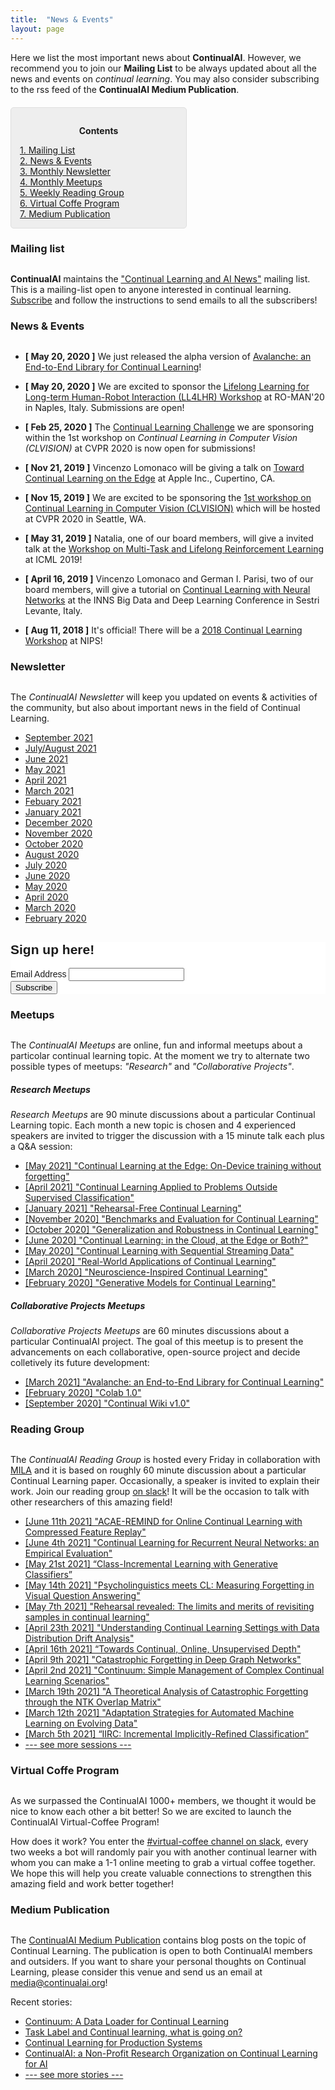```yaml
---
title:  "News & Events"
layout: page
---
```


Here we list the most important news about **ContinualAI**. However, we recommend you to join our **Mailing List** to be always updated about all the news and events on *continual learning*. You may also consider subscribing to the rss feed of the **ContinualAI Medium Publication**.

<div style="background: rgba(0,0,0,0.06) none repeat scroll 0% 0%; border: 1px solid rgb(222, 222, 222); padding: 1em; border-radius: 5px; margin-top:20px; max-width: 50%">
	<p style="text-align: center;"><strong>Contents</strong></p>
	<p style="text-align: left; margin-bottom: 0px;">
		<a href="#mailinglist">1. Mailing List</a><br>
		<a href="#news">2. News & Events</a><br>
		<a href="#newsletter">3. Monthly Newsletter</a><br>
		<a href="#meetup">4. Monthly Meetups</a><br>
		<a href="#rg">5. Weekly Reading Group</a><br>
		<a href="#coffee">6. Virtual Coffe Program</a><br>
		<a href="#medium">7. Medium Publication</a><br>
	</p>
</div>

<a name="mailinglist"></a>
<h3 id="mailinglist" style="margin-bottom: 30px;">Mailing list</h3>

**ContinualAI** maintains the <a href="https://groups.google.com/forum/#!forum/continualai">"Continual Learning and AI News"</a> mailing list. This is a mailing-list open to anyone interested in continual learning. <a href="https://groups.google.com/forum/#!forum/continualai">Subscribe</a> and follow the instructions to send emails to all the subscribers!

<a name="news"></a>
<h3 id="news" style="margin-bottom: 30px;">News & Events</h3>

- **[ May 20, 2020 ]** We just released the alpha version of [Avalanche: an End-to-End Library for Continual Learning](https://avalanche.continualai.org)!

- **[ May 20, 2020 ]** We are excited to sponsor the [Lifelong Learning for Long-term Human-Robot Interaction (LL4LHR) Workshop](https://sites.google.com/view/ll4lhri2020/objectives-and-challenges) at RO-MAN'20 in Naples, Italy. Submissions are open!

- **[ Feb 25, 2020 ]** The [Continual Learning Challenge](https://sites.google.com/view/clvision2020/challenge?authuser=0) we are sponsoring within the 1st workshop on *Continual Learning in Computer Vision (CLVISION)* at CVPR 2020 is now open for submissions!

- **[ Nov 21, 2019 ]** Vincenzo Lomonaco will be giving a talk on [Toward Continual Learning on the Edge](https://docs.google.com/presentation/d/1xs8j7pBuJatj7EfbuV3e1lMC1Zgj0hbWNFbDhwME8w4/edit?usp=sharing) at Apple Inc., Cupertino, CA.

- **[ Nov 15, 2019 ]** We are excited to be sponsoring the [1st workshop on Continual Learning in Computer Vision (CLVISION)](https://sites.google.com/view/clvision2020) which will be hosted at CVPR 2020 in Seattle, WA.

- **[ May 31, 2019 ]** Natalia, one of our board members, will give a invited talk at the [Workshop on Multi-Task and Lifelong Reinforcement Learning](https://sites.google.com/view/mtlrl/home) at ICML 2019!

- **[ April 16, 2019 ]** Vincenzo Lomonaco and German I. Parisi, two of our board members, will give a tutorial on [Continual Learning with Neural Networks](https://docs.google.com/presentation/d/1Ukatz11S8sjC40VH293uY91rC3wQLPxiT0R-lOpju7k/edit?usp=sharing) at the INNS Big Data and Deep Learning Conference in Sestri Levante, Italy.

- **[ Aug 11, 2018 ]** It's official! There will be a [2018 Continual Learning Workshop](https://sites.google.com/view/continual2018) at NIPS!

<a name="newsletter"></a>
<h3 id="newsletter" style="margin-bottom: 30px;">Newsletter</h3>

The *ContinualAI Newsletter* will keep you updated on events & activities of the community, but also about important news in the field of Continual Learning.

- [September 2021](https://mailchi.mp/57202abda810/continualai-newsletter-4328933)
- [July/August 2021](https://mailchi.mp/72e3df4aa9ef/continualai-newsletter-4316321)
- [June 2021](https://mailchi.mp/a269e1e3bf3d/continualai-newsletter-4302893)
- [May 2021](https://mailchi.mp/0d8cbc96165a/continualai-newsletter-4299253)
- [April 2021](https://mailchi.mp/4920d88ef9f0/continualai-newsletter-4287957)
- [March 2021](https://mailchi.mp/1ad8007dc592/continualai-newsletter-4276145)
- [Febuary 2021](https://mailchi.mp/d8124dcc3f3c/continualai-newsletter-4267429)
- [January 2021](https://mailchi.mp/21c7d9932631/continualai-newsletter-4244493)
- [December 2020](https://mailchi.mp/bae7359b4c5c/continualai-newsletter-4227537?e=[UNIQID])
- [November 2020](http://eepurl.com/hj1_79)
- [October 2020](https://us3.campaign-archive.com/?u=29a139e2e5d0fc1e2ef05c1a9&id=04f08ebd15)
- [August 2020](https://mailchi.mp/de525bb51930/continualai-newsletter-4130885?e=9eb799a20d)
- [July 2020](https://us3.campaign-archive.com/?u=29a139e2e5d0fc1e2ef05c1a9&id=6abd73a8b0)
- [June 2020](https://us3.campaign-archive.com/?u=29a139e2e5d0fc1e2ef05c1a9&id=88b2673845)
- [May 2020](https://mailchi.mp/0e78bb737ffe/continualai-newsletter-4058865?e=9eb799a20d)
- [April 2020](http://eepurl.com/g0-UG1)
- [March 2020](https://mailchi.mp/3be16987d196/continualai-newsletter-feb-4000921?e=9eb799a20d)
- <a href="https://mailchi.mp/aef8eecf498f/continualai-newsletter-feb-2020" target="_blank">February 2020</a>


<!-- Begin Mailchimp Signup Form -->
<link href="//cdn-images.mailchimp.com/embedcode/classic-10_7.css" rel="stylesheet" type="text/css">
<style type="text/css">
	#mc_embed_signup{background:#fff; clear:left; font:14px Helvetica,Arial,sans-serif; }
	/* Add your own Mailchimp form style overrides in your site stylesheet or in this style block.
	   We recommend moving this block and the preceding CSS link to the HEAD of your HTML file. */
</style>
<div id="mc_embed_signup">
<form action="https://continualai.us3.list-manage.com/subscribe/post?u=29a139e2e5d0fc1e2ef05c1a9&amp;id=bd92706098" method="post" id="mc-embedded-subscribe-form" name="mc-embedded-subscribe-form" class="validate" target="_blank" novalidate>
    <div id="mc_embed_signup_scroll">
	<h2>Sign up here!</h2>
<div class="mc-field-group">
	<label for="mce-EMAIL">Email Address </label>
	<input type="email" value="" name="EMAIL" class="required email" id="mce-EMAIL">
</div>
	<div id="mce-responses" class="clear">
		<div class="response" id="mce-error-response" style="display:none"></div>
		<div class="response" id="mce-success-response" style="display:none"></div>
	</div>    <!-- real people should not fill this in and expect good things - do not remove this or risk form bot signups-->
    <div style="position: absolute; left: -5000px;" aria-hidden="true"><input type="text" name="b_29a139e2e5d0fc1e2ef05c1a9_bd92706098" tabindex="-1" value=""></div>
    <div class="clear"><input type="submit" value="Subscribe" name="subscribe" id="mc-embedded-subscribe" class="button"></div>
    </div>
</form>
</div>
<script type='text/javascript' src='//s3.amazonaws.com/downloads.mailchimp.com/js/mc-validate.js'></script><script type='text/javascript'>(function($) {window.fnames = new Array(); window.ftypes = new Array();fnames[0]='EMAIL';ftypes[0]='email';}(jQuery));var $mcj = jQuery.noConflict(true);</script>
<!--End mc_embed_signup-->

<a name="meetup"></a>
<h3 id="meetup" style="margin-bottom: 30px;">Meetups</h3>

The *ContinualAI Meetups* are online, fun and informal meetups about a particolar continual learning topic. At the moment we try to alternate two possible types of meetups: *"Research"* and *"Collaborative Projects"*.

<h5>Research Meetups</h5>

*Research Meetups* are 90 minute discussions about a particular Continual Learning topic. Each month a new topic is chosen and 4 experienced speakers are invited to trigger the discussion with a 15 minute talk each plus a Q&A session:

- <a href="https://www.youtube.com/watch?v=t0E4ffw1k5s&ab_channel=ContinualAI" target="_blank">[May 2021] "Continual Learning at the Edge: On-Device training without forgetting"</a>
- <a href="https://www.youtube.com/watch?v=GmnglAsraAM&ab_channel=ContinualAI" target="_blank">[April 2021] "Continual Learning Applied to Problems Outside Supervised Classification"</a>
- <a href="https://www.youtube.com/watch?v=Mfo0OgMCSUY&ab_channel=ContinualAI" target="_blank">[January 2021] "Rehearsal-Free Continual Learning"</a>
- <a href="https://www.youtube.com/watch?v=MXJO9F-ohe8" target="_blank">[November 2020] "Benchmarks and Evaluation for Continual Learning"</a>
- <a href="https://www.youtube.com/watch?v=4LojchZD0zo" target="_blank">[October 2020] "Generalization and Robustness in Continual Learning"</a>
- <a href="https://www.youtube.com/watch?v=69uajJwFyzM" target="_blank">[June 2020] "Continual Learning: in the Cloud, at the Edge or Both?"</a>
- <a href="https://www.youtube.com/watch?v=Qo2JKIDZz6w" target="_blank">[May 2020] "Continual Learning with Sequential Streaming Data"</a>
- <a href="https://www.youtube.com/watch?v=GteGII2e7ro" target="_blank">[April 2020] "Real-World Applications of Continual Learning"</a>
- <a href="https://youtu.be/LPYBy4VHRuk" target="_blank">[March 2020] "Neuroscience-Inspired Continual Learning"</a>
- <a href="https://www.youtube.com/watch?v=TeYcCuMQ-B0" target="_blank">[February 2020] "Generative Models for Continual Learning"</a>

<h5>Collaborative Projects Meetups</h5>

*Collaborative Projects Meetups* are 60 minutes discussions about a particular ContinualAI project. The goal of this meetup is to present the advancements on each collaborative, open-source project and decide colletively its future development:

- <a href="https://www.youtube.com/watch?v=EyO1eM0-Hi8&ab_channel=ContinualAI" target="_blank">[March 2021] "Avalanche: an End-to-End Library for Continual Learning"</a>
- <a href="https://www.youtube.com/watch?v=5TxwVtbGtQs&ab_channel=ContinualAI" target="_blank">[February 2020] "Colab 1.0"</a>
- <a href="https://www.youtube.com/watch?v=UJjNJm30fxk&ab_channel=ContinualAI" target="_blank">[September 2020] "Continual Wiki v1.0"</a>



<a name="rg"></a>
<h3 id="rg" style="margin-bottom: 30px;">Reading Group</h3>

The *ContinualAI Reading Group* is hosted every Friday in collaboration with [MILA](https://mila.quebec/en/) and it is based on roughly 60 minute discussion about a particular Continual Learning paper. Occasionally, a speaker is invited to explain their work. Join our reading group [on slack](https://join.slack.com/t/continualai/shared_invite/enQtNjQxNDYwMzkxNzk0LTBhYjg2MjM0YTM2OWRkNDYzOGE0ZTIzNDQ0ZGMzNDE3ZGUxNTZmNmM1YzJiYzgwMTkyZDQxYTlkMTI3NzZkNjU)! It will be the occasion to talk with other researchers of this amazing field!

- [\[June 11th 2021\] "ACAE-REMIND for Online Continual Learning with Compressed Feature Replay"](https://www.youtube.com/watch?v=jDR2huP3xdc&ab_channel=ContinualAI)
- [\[June 4th 2021\] "Continual Learning for Recurrent Neural Networks: an Empirical Evaluation"](https://www.youtube.com/watch?v=N_UqUTafev4&ab_channel=ContinualAI)
- [\[May 21st 2021\] “Class-Incremental Learning with Generative Classifiers”](https://www.youtube.com/watch?v=_E2Dz__s_Vw&ab_channel=ContinualAI)
- [\[May 14th 2021\] "Psycholinguistics meets CL: Measuring Forgetting in Visual Question Answering"](https://www.youtube.com/watch?v=Kb540HWl_KY&ab_channel=ContinualAI)
- [\[May 7th 2021\] "Rehearsal revealed: The limits and merits of revisiting samples in continual learning"](https://www.youtube.com/watch?v=Deo-eMRmN9Q&ab_channel=ContinualAI)
- [\[April 23th 2021\]  "Understanding Continual Learning Settings with Data Distribution Drift Analysis"](https://www.youtube.com/watch?v=WFhozvAgnsU&ab_channel=ContinualAI)
- [\[April 16th 2021\]  “Towards Continual, Online, Unsupervised Depth"](https://www.youtube.com/watch?v=l7a_D-wJuak&ab_channel=ContinualAI)
- [\[April 9th 2021\]  "Catastrophic Forgetting in Deep Graph Networks"](https://www.youtube.com/watch?v=nDhnQDcvVQE&ab_channel=ContinualAI)
- [\[April 2nd 2021\] "Continuum: Simple Management of Complex Continual Learning Scenarios"](https://www.youtube.com/watch?v=ntSR5oYKyhM&ab_channel=ContinualAI)
- [\[March 19th 2021\] "A Theoretical Analysis of Catastrophic Forgetting through the NTK Overlap Matrix"](https://www.youtube.com/watch?v=iUlOxliPqfE&ab_channel=ContinualAI)
- [\[March 12th 2021\] "Adaptation Strategies for Automated Machine Learning on Evolving Data"](https://www.youtube.com/watch?v=NPwrg1rudcY&ab_channel=ContinualAI)
- [\[March 5th 2021\] “IIRC: Incremental Implicitly-Refined Classification”](https://www.youtube.com/watch?v=8Src4FxGqac&ab_channel=ContinualAI)
- <a href="../reading_group" target="_blank">--- see more sessions ---</a>


<a name="coffee"></a>
<h3 id="coffee" style="margin-bottom: 30px;">Virtual Coffe Program</h3>

As we surpassed the ContinualAI 1000+ members, we thought it would be nice to know each other a bit better! So we are excited to launch the ContinualAI Virtual-Coffee Program! 

How does it work? You enter the [#virtual-coffee channel on slack](https://join.slack.com/t/continualai/shared_invite/enQtNjQxNDYwMzkxNzk0LTBhYjg2MjM0YTM2OWRkNDYzOGE0ZTIzNDQ0ZGMzNDE3ZGUxNTZmNmM1YzJiYzgwMTkyZDQxYTlkMTI3NzZkNjU), every two weeks a bot will randomly pair you with another continual learner with whom you can make a 1-1 online meeting to grab a virtual coffee together. We hope this will help you create valuable connections to strengthen this amazing field and work better together!

<a name="medium"></a>
<h3 id="medium" style="margin-bottom: 30px;">Medium Publication</h3>

The [ContinualAI Medium Publication](https://medium.com/continual-ai) contains blog posts on the topic of Continual Learning. The publication is open to both ContinualAI members and outsiders. If you want to share your personal thoughts on Continual Learning, please consider this venue and send us an email at [media@continualai.org]()!

Recent stories:

- [Continuum: A Data Loader for Continual Learning](https://medium.com/continual-ai/continuum-a-data-loader-for-continual-learning-bb45ce9ef0ef)
- [Task Label and Continual learning, what is going on?](https://medium.com/continual-ai/task-label-and-continual-learning-what-is-going-on-8f655d7e506)
- [Continual Learning for Production Systems](https://medium.com/continual-ai/continual-learning-for-production-systems-304cc9f60603)
- [ContinualAI: a Non-Profit Research Organization on Continual Learning for AI](https://medium.com/continual-ai/continualai-a-non-profit-research-organization-on-continual-learning-for-ai-a2df70a68d2c)
- <a href="https://medium.com/continual-ai" target="_blank">--- see more stories ---</a>

